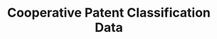 ---
layout: default
bigquery: https://console.cloud.google.com/bigquery?p=patents-public-data&d=cpc&page=dataset
citation: '“Cooperative Patent Classification” by the EPO and USPTO, for public use. '
contributors: EPO, USPTO
cost: None
description: Cooperative Patent Classification Data contains the scheme and definitions
  of the Cooperative Patent Classification system for classifying patent documents.
  The CPC is the result of a partnership between the EPO and the USPTO in their joint
  effort to develop a common, internationally compatible classification system for
  technical documents, in particular patent publications, which will be used by both
  offices in the patent granting process
documentation: https://www.cooperativepatentclassification.org/cpcSchemeAndDefinitions
last_edit: 04/10/2022, 18:30:59
location: https://www.cooperativepatentclassification.org/index
maintained_by: USPTO, EPO
schema_fields:
- additional_only
- children
- glossary
- child_groups
- informativeReferences
- title_part
- ipc_concordant
- applicationReferences
- synonyms
- ipcConcordant
- parents
- dateRevised
- level
- titlePart
- definition
- date_revised
- symbol
- informative_references
- limiting_references
- titleFull
- sizeCache
- title_full
- childGroups
- breakdownCode
- limitingReferences
- notAllocatable
- residualReferences
- application_references
- residual_references
- not_allocatable
- breakdown_code
- status
shortname: cooperative_patent_classification
tags:
- patents
- science
title: Cooperative Patent Classification Data
uuid: 984374a7-16e9-4b35-9445-458daceb01bf
---